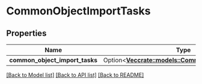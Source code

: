 # CommonObjectImportTasks

## Properties

Name | Type | Description | Notes
------------ | ------------- | ------------- | -------------
**common_object_import_tasks** | Option<[**Vec<crate::models::CommonObjectImportTask>**](commonObjectImportTask.md)> |  | [optional]

[[Back to Model list]](../README.md#documentation-for-models) [[Back to API list]](../README.md#documentation-for-api-endpoints) [[Back to README]](../README.md)


